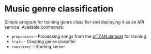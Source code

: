 # Music genre classification

Simple program for training genre classifier and deploying it as an API service. Available commands:
* `preprocess` - Processing songs from the [GTZAN dataset](https://www.kaggle.com/andradaolteanu/gtzan-dataset-music-genre-classification) for training
* `train` - Creating genre classifier
* `runserver` - Starting server
